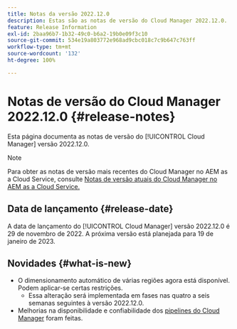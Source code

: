 ```yaml
---
title: Notas da versão 2022.12.0
description: Estas são as notas de versão do Cloud Manager 2022.12.0.
feature: Release Information
exl-id: 2baa96b7-1b32-49c0-b6a2-19b0e09f3c10
source-git-commit: 534e19a803772e968ad9cbc018c7c9b647c763ff
workflow-type: tm+mt
source-wordcount: '132'
ht-degree: 100%

---
```


# Notas de versão do Cloud Manager 2022.12.0 {#release-notes}

Esta página documenta as notas de versão do [!UICONTROL Cloud Manager] versão 2022.12.0.

>[!NOTE]
>
>Para obter as notas de versão mais recentes do Cloud Manager no AEM as a Cloud Service, consulte [Notas de versão atuais do Cloud Manager no AEM as a Cloud Service.](https://experienceleague.adobe.com/docs/experience-manager-cloud-service/content/implementing/using-cloud-manager/release-notes-cloud-manager/release-notes-cm-current.html?lang=pt-BR)

## Data de lançamento {#release-date}

A data de lançamento do [!UICONTROL Cloud Manager] versão 2022.12.0 é 29 de novembro de 2022. A próxima versão está planejada para 19 de janeiro de 2023.

## Novidades {#what-is-new}

* O dimensionamento automático de várias regiões agora está disponível. Podem aplicar-se certas restrições.
   * Essa alteração será implementada em fases nas quatro a seis semanas seguintes à versão 2022.12.0.
* Melhorias na disponibilidade e confiabilidade dos [pipelines do Cloud Manager](/help/overview/ci-cd-pipelines.md) foram feitas.
